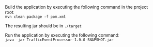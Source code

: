 Build the application by executing the following command in the project root:  
`mvn clean package -f pom.xml`

The resulting jar should be in `./target`

Run the application by executing the following command:  
`java -jar TrafficEventProcessor-1.0.0-SNAPSHOT.jar`